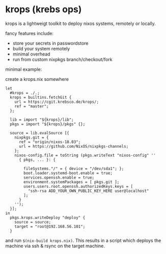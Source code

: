 # krops (krebs ops)

krops is a lightweigt toolkit to deploy nixos systems, remotely or locally.

fancy features include:
- store your secrets in passwordstore
- build your system remotely
- minimal overhead
- run from custom nixpkgs branch/checkout/fork

minimal example:

create a krops.nix somewhere
```
let
  #krops = ./.;
  krops = builtins.fetchGit {
    url = https://cgit.krebsco.de/krops/;
    ref = "master";
  };

  lib = import "${krops}/lib";
  pkgs = import "${krops}/pkgs" {};

  source = lib.evalSource [{
    nixpkgs.git = {
      ref = "origin/nixos-18.03";
      url = https://github.com/NixOS/nixpkgs-channels;
    };
    nixos-config.file = toString (pkgs.writeText "nixos-config" ''
      { pkgs, ... }: {

        fileSystems."/" = { device = "/dev/sda1"; };
        boot.loader.systemd-boot.enable = true;
        services.openssh.enable = true;
        environment.systemPackages = [ pkgs.git ];
        users.users.root.openssh.authorizedKeys.keys = [
          "ssh-rsa ADD_YOUR_OWN_PUBLIC_KEY_HERE user@localhost"
        ];
      }
    '');
  }];
in
  pkgs.krops.writeDeploy "deploy" {
    source = source;
    target = "root@192.168.56.101";
  }
```

and run `$(nix-build krops.nix)`. This results in a script which deploys the machine via ssh & rsync on the target machine.
